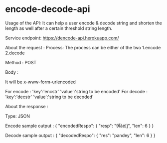 # encode-decode-api
Usage of the API:
It can help a user encode &amp; decode string and shorten the length as well after a certain threshold string length.

Service endpoint:
https://dencode-api.herokuapp.com/<process>

About the request :
Process:
The process can be either of the two 
1.encode 
2.decode

Method : POST

Body :


It will be  x-www-form-urlencoded



For encode :
'key':'encstr'
'value':'string to be encoded'
For decode :
'key':'decstr'
'value':'string to be decoded'


About the response :


Type: JSON


Encode sample output :
{
    "encodedRespo": {
        "resp": "9Ïâé[j",
        "len": 6
    }
}

Decode sample output :
{
    "decodedRespo": {
        "res": "pandey",
        "len": 6
    }
}
